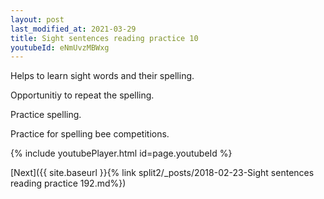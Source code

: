 ```yaml
---
layout: post
last_modified_at: 2021-03-29
title: Sight sentences reading practice 10
youtubeId: eNmUvzMBWxg
---
```

 
 
Helps to learn sight words and their spelling.

Opportunitiy to repeat the spelling. 

Practice spelling. 
 
Practice for spelling bee competitions. 
 
{% include youtubePlayer.html id=page.youtubeId %}
 
 

[Next]({{ site.baseurl }}{% link  split2/_posts/2018-02-23-Sight sentences reading practice 192.md%})
 
